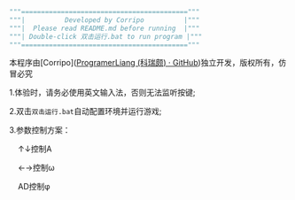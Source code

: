 ```python
"""=========================================="""
"""|          Developed by Corripo          |"""
"""|  Please read README.md before running  |"""
"""| Double-click 双击运行.bat to run program |"""
"""=========================================="""
```



本程序由[Corripo]([ProgramerLiang (科瑞颇) · GitHub](https://github.com/ProgramerLiang))独立开发，版权所有，仿冒必究

1.体验时，请务必使用英文输入法，否则无法监听按键;

2.双击`双击运行.bat`自动配置环境并运行游戏;

3.参数控制方案：

    ↑↓控制A

    ←→控制ω

    AD控制φ